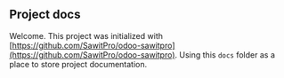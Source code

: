 ## Project docs

Welcome. This project was initialized with [https://github.com/SawitPro/odoo-sawitpro](https://github.com/SawitPro/odoo-sawitpro). Using this `docs` folder as a place to store project documentation.
